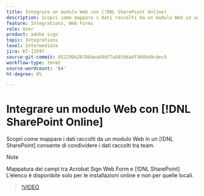 ```yaml
---
title: Integrare un modulo Web con [!DNL SharePoint Online]
description: Scopri come mappare i dati raccolti da un modulo Web in un [!DNL SharePoint] elenco
feature: Integrations, Web Forms
role: User
product: adobe sign
topic: Integrations
level: Intermediate
jira: KT-13597
source-git-commit: 452299b2b786beab9df7a5019da4f3840d9cdec9
workflow-type: tm+mt
source-wordcount: '64'
ht-degree: 0%

---
```


# Integrare un modulo Web con [!DNL SharePoint Online]

Scopri come mappare i dati raccolti da un modulo Web in un [!DNL SharePoint] consente di condividere i dati raccolti tra team.

>[!NOTE]
>
>Mappatura dei campi tra Acrobat Sign Web Form e [!DNL SharePoint] L’elenco è disponibile solo per le installazioni online e non per quelle locali.

>[!VIDEO](https://video.tv.adobe.com/v/3421616?quality=12&learn=on&hidetitle=true)


